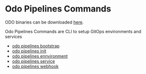 # Odo Pipelines Commands

ODO binaries can be downloaded [here](bin).

Odo Pipelines Commands are CLI to setup GitOps environments and services

* [odo pipelines bootstrap](bootstrap/bootstrap.md)
* [odo pipelines init](init/init.md)
* [odo pipelines ennvironment](environment/environment.md)
* [odo pipelines service](service/service.md)
* [odo pipelines webhook](webhook/webhook.md)
